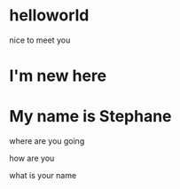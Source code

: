 # helloworld
nice to meet you
# I'm new here
# My name is Stephane



where are you going



how are you



what is your name